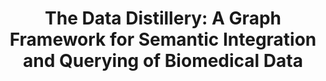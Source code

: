 ---
authors: Taha Mohseni Ahooyi, Benjamin Stear, J. Alan Simmons, Vincent T. Metzger, Praveen Kumar, John Erol Evangelista, Daniel J. B. Clarke, Zhuorui Xie, Heesu Kim, Sherry L. Jenkins, Mano R. Maurya, Srinivasan Ramachandran, Eoin Fahy, Fahim T. Imam, Natallia Kokash, E. Roth Matthew, Robert Fullem, Dubravka Jevtic, Aleks Mihajlovic, Michael Tiemeyer, Thomas Gillepsie, Clara Bakker, Andrew J. Schroeder, Julia Markowski, Jared Nedzel, Dave D. Hill, James Terry, Christopher Nemarich, Peter Park, Kristin Ardlie, Jeet Vora, Raja Mazumder, Rene Ranzinger, Bernard de Bono, Shankar Subramaniam, Jeffrey S. Grethe, Jeremy J. Yang, Christophe G. Lambert, Adam Resnick, Aleks Milosavljevic, Avi Ma’ayan, Jonathan C. Silverstein, Deanne Taylor
carousel: false
dccs:
- 4DN
- ExRNA
- GlyGen
- GTEx
- HuBMAP
- IDG
- Kids First
- LINCS
- MoTrPAC
- SPARC
doi: 10.1101/2025.08.11.666099 
featured: false
journal: bioRxiv
landmark: true
layout: '@/layouts/Publication.astro'
title: 'The Data Distillery: A Graph Framework for Semantic Integration and Querying of Biomedical Data'
year: 2025
---